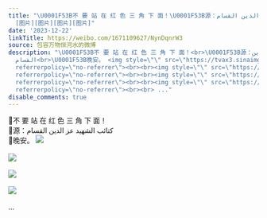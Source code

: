 ```yaml
---
title: "\U0001F53B不 要 站 在 红 色 三 角 下 面！\U0001F53B源：كتائب الشهيد عز الدين القسام\U0001F53B晚安。
  [图片][图片][图片][图片]"
date: '2023-12-22'
linkTitle: https://weibo.com/1671109627/NynDqnrW3
source: 包容万物恒河水的微博
description: "\U0001F53B不 要 站 在 红 色 三 角 下 面！<br>\U0001F53B源：كتائب الشهيد عز الدين
  القسام<br>\U0001F53B晚安。 <img style=\"\" src=\"https://tvax3.sinaimg.cn/large/639b1bfbly1hl34xun5nuj20x30iyqhs.jpg\"
  referrerpolicy=\"no-referrer\"><br><br><img style=\"\" src=\"https://tvax4.sinaimg.cn/large/639b1bfbly1hl34zrxhllj21g90ty1kx.jpg\"
  referrerpolicy=\"no-referrer\"><br><br><img style=\"\" src=\"https://tvax3.sinaimg.cn/large/639b1bfbly1hl34zzw9sbj21gf0tqquv.jpg\"
  referrerpolicy=\"no-referrer\"><br><br><img style=\"\" src=\"https://tvax4.sinaimg.cn/large/639b1bfbly1hl350gqzefj21g50te1kx.jpg\"
  referrerpolicy=\"no-referrer\"><br><br> ..."
disable_comments: true
---
```

🔻不 要 站 在 红 色 三 角 下 面！<br>🔻源：كتائب الشهيد عز الدين القسام<br>🔻晚安。 <img style="" src="https://tvax3.sinaimg.cn/large/639b1bfbly1hl34xun5nuj20x30iyqhs.jpg" referrerpolicy="no-referrer"><br><br><img style="" src="https://tvax4.sinaimg.cn/large/639b1bfbly1hl34zrxhllj21g90ty1kx.jpg" referrerpolicy="no-referrer"><br><br><img style="" src="https://tvax3.sinaimg.cn/large/639b1bfbly1hl34zzw9sbj21gf0tqquv.jpg" referrerpolicy="no-referrer"><br><br><img style="" src="https://tvax4.sinaimg.cn/large/639b1bfbly1hl350gqzefj21g50te1kx.jpg" referrerpolicy="no-referrer"><br><br> ...
